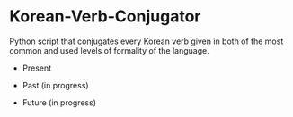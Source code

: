 # Korean-Verb-Conjugator
Python script that conjugates every Korean verb given in both of the most common and used levels of formality of the language.

- Present


- Past (in progress)


- Future (in progress)
